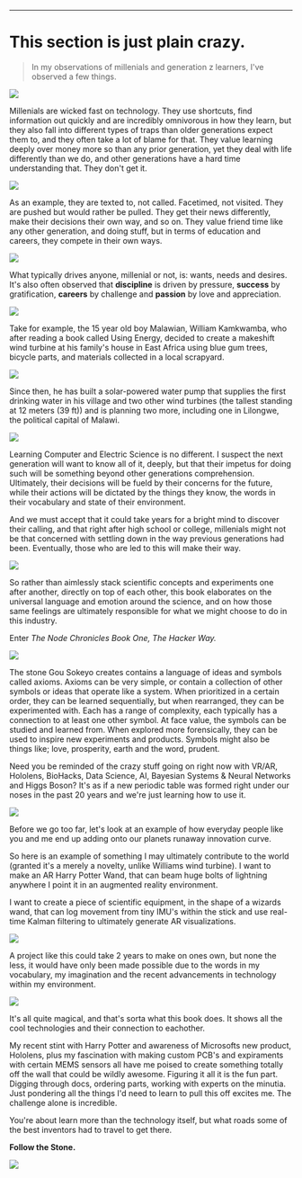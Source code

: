 ---

# This section is just plain crazy.

> In my observations of millenials and generation z learners, I've observed a few things.

![](https://cl.ly/0s42011Q0G0G/TNC_Banzi.jpg)

Millenials are wicked fast on technology. They use shortcuts, find information out quickly and are incredibly omnivorous in how they learn, but they also fall into different types of traps than older generations expect them to, and they often take a lot of blame for that. They value learning deeply over money more so than any prior generation, yet they deal with life differently than we do, and other generations have a hard time understanding that. They don't get it.

![](https://d13yacurqjgara.cloudfront.net/users/104173/screenshots/2917321/gou2.jpg)

As an example, they are texted to, not called. Facetimed, not visited. They are pushed but would rather be pulled. They get their news differently, make their decisions their own way, and so on. They value friend time like any other generation, and doing stuff, but in terms of education and careers, they compete in their own ways.

![](https://d13yacurqjgara.cloudfront.net/users/104173/screenshots/2917335/gou5.jpg)

What typically drives anyone, millenial or not, is: wants, needs and desires. It's also often observed that **discipline** is driven by pressure, **success** by gratification, **careers** by challenge and **passion** by love and appreciation.

![](https://d13yacurqjgara.cloudfront.net/users/104173/screenshots/2917324/gou3.jpg)

Take for example, the 15 year old boy Malawian, William Kamkwamba, who after reading a book called Using Energy, decided to create a makeshift wind turbine at his family's house in East Africa using blue gum trees, bicycle parts, and materials collected in a local scrapyard.

![](https://encrypted-tbn2.gstatic.com/images?q=tbn:ANd9GcSxKswNW2ZSJGsAbUIww-lZQ8jpqm2JZTuYZCdPohPRKwoGBQwF)

Since then, he has built a solar-powered water pump that supplies the first drinking water in his village and two other wind turbines \(the tallest standing at 12 meters \(39 ft\)\) and is planning two more, including one in Lilongwe, the political capital of Malawi.

![](http://cdn.app.compendium.com/uploads/user/e7c690e8-6ff9-102a-ac6d-e4aebca50425/23f49207-a998-4eeb-93a9-69c180e81849/File/ef6ec1d5007617978da1db63eca8efd0/a_new_generation_millenials.jpg)

Learning Computer and Electric Science is no different. I suspect the next generation will want to know all of it, deeply, but that their impetus for doing such will be something beyond other generations comprehension. Ultimately, their decisions will be fueld by their concerns for the future, while their actions will be dictated by the things they know, the words in their vocabulary and state of their environment.

And we must accept that it could take years for a bright mind to discover their calling, and that right after high school or college, millenials might not be that concerned with settling down in the way previous generations had been. Eventually, those who are led to this will make their way.

![](https://edgerton.mit.edu/sites/default/files/styles/gallery_featured/public/media/MIT%20Robotics%20Team%20at%20work%20in%20Area%2051.jpg?itok=ItZrOUSe)

So rather than aimlessly stack scientific concepts and experiments one after another, directly on top of each other, this book elaborates on the universal language and emotion around the science, and on how those same feelings are ultimately responsible for what we might choose to do in this industry.

Enter _The Node Chronicles Book One, The Hacker Way._

![](https://s3.amazonaws.com/gamifyed/00_cover.jpg)

The stone Gou Sokeyo creates contains a language of ideas and symbols called axioms. Axioms can be very simple, or contain a collection of other symbols or ideas that operate like a system. When prioritized in a certain order, they can be learned sequentially, but when rearranged, they can be experimented with. Each has a range of complexity, each typically has a connection to at least one other symbol. At face value, the symbols can be studied and learned from. When explored more forensically, they can be used to inspire new experiments and products. Symbols might also be things like; love, prosperity, earth and the word, prudent.

Need you be reminded of the crazy stuff going on right now with VR/AR, Hololens, BioHacks, Data Science, AI, Bayesian Systems & Neural Networks and Higgs Boson? It's as if a new periodic table was formed right under our noses in the past 20 years and we're just learning how to use it.

![](https://winblogs.azureedge.net/devices/2015/11/HoloLens.png)

Before we go too far, let's look at an example of how everyday people like you and me end up adding onto our planets runaway innovation curve.

So here is an example of something I may ultimately contribute to the world \(granted it's a merely a novelty, unlike Williams wind turbine\). I want to make an AR Harry Potter Wand, that can beam huge bolts of lightning anywhere I point it in an augmented reality environment.

I want to create a piece of scientific equipment, in the shape of a wizards wand, that can log movement from tiny IMU's within the stick and use real-time Kalman filtering to ultimately generate AR visualizations.

![](http://static5.businessinsider.com/image/53ebe4a26bb3f7ee1d1c3b48-1190-625/i-bought-a-47-interactive-harry-potter-wand-and-it-was-totally-worth-it.jpg)

A project like this could take 2 years to make on ones own, but none the less, it would have only been made possible due to the words in my vocabulary, my imagination and the recent advancements in technology within my environment.

![](https://qph.ec.quoracdn.net/main-qimg-0b187374e72662f82fd65ef792ef5aa5-c?convert_to_webp=true)

It's all quite magical, and that's sorta what this book does. It shows all the cool technologies and their connection to eachother.

My recent stint with Harry Potter and awareness of Microsofts new product, Hololens, plus my fascination with making custom PCB's and expiraments with certain MEMS sensors all have me poised to create something totally off the wall that could be wildly awesome. Figuring it all it is the fun part. Digging through docs, ordering parts, working with experts on the minutia. Just pondering all the things I'd need to learn to pull this off excites me. The challenge alone is incredible.

You're about learn more than the technology itself, but what roads some of the best inventors had to travel to get there.

**Follow the Stone.**

![](http://www.valuewalk.com/wp-content/uploads/2014/12/Robotic-Cheetah.jpg)